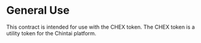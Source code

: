 <h1 class="clause">General Use</h1>
This contract is intended for use with the CHEX token. The CHEX token is a utility token for the Chintai platform.

